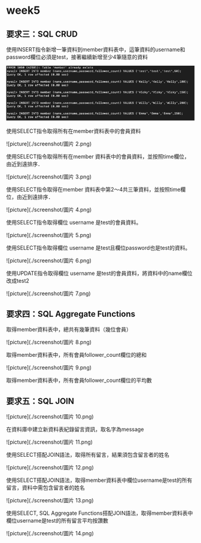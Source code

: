 # week5

要求三：SQL CRUD
------------

使用INSERT指令新增一筆資料到member資料表中，這筆資料的username和password欄位必須是test，接著繼續新增至少4筆隨意的資料

![picture](https://github.com/wen527555/WEHELP/blob/5f4c5637dc7877dc370362ef16d845fc09fc5642/week5/screenshot/%E5%9C%96%E7%89%87%201.png)

使用SELECT指令取得所有在member資料表中的會員資料

![picture](./screenshot/圖片 2.png)

使用SELECT指令取得所有在member 資料表中的會員資料，並按照time欄位，由近到遠排序．

![picture](./screenshot/圖片 3.png)

使用SELECT指令取得在member 資料表中第2～4共三筆資料，並按照time欄位，由近到遠排序．

![picture](./screenshot/圖片 4.png)

使用SELECT指令取得欄位 username 是test的會員資料。

![picture](./screenshot/圖片 5.png)

使用SELECT指令取得欄位 username 是test且欄位password也是test的資料。

![picture](./screenshot/圖片 6.png)

使用UPDATE指令取得欄位 username 是test的會員資料，將資料中的name欄位改成test2

![picture](./screenshot/圖片 7.png)

要求四：SQL Aggregate Functions
---------------------------

取得member資料表中，總共有幾筆資料（幾位會員）

![picture](./screenshot/圖片 8.png)

取得member資料表中，所有會員follower\_count欄位的總和

![picture](./screenshot/圖片 9.png)

取得member資料表中，所有會員follower\_count欄位的平均數

要求五：SQL JOIN
------------

![picture](./screenshot/圖片 10.png)

在資料庫中建立新資料表紀錄留言資訊，取名字為message

![picture](./screenshot/圖片 11.png)

使用SELECT搭配JOIN語法，取得所有留言，結果須包含留言者的姓名

![picture](./screenshot/圖片 12.png)

使用SELECT搭配JOIN語法，取得member資料表中欄位username是test的所有留言，資料中需包含留言者的姓名

![picture](./screenshot/圖片 13.png)

使用SELECT, SQL Aggregate Functions搭配JOIN語法，取得member資料表中欄位username是test的所有留言平均按讚數

![picture](./screenshot/圖片 14.png)
